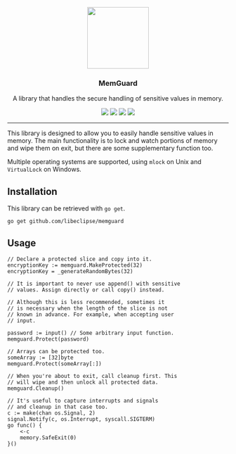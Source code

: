 <p align="center">
  <img src="https://cdn.rawgit.com/libeclipse/memguard/master/logo.svg" height="140" />
  <h3 align="center">MemGuard</h3>
  <p align="center">A library that handles the secure handling of sensitive values in memory.</p>
  <p align="center">
    <a href="https://travis-ci.org/libeclipse/memguard"><img src="https://travis-ci.org/libeclipse/memguard.svg?branch=master"></a>
    <a href="https://ci.appveyor.com/project/libeclipse/memguard/branch/master"><img src="https://ci.appveyor.com/api/projects/status/g6cg347cam7lli5m/branch/master?svg=true"></a>
    <a href="https://godoc.org/github.com/libeclipse/memguard"><img src="https://godoc.org/github.com/libeclipse/memguard?status.svg"></a>
    <a href="https://goreportcard.com/report/github.com/libeclipse/memguard"><img src="https://goreportcard.com/badge/github.com/libeclipse/memguard"></a>
  </p>
</p>

---

This library is designed to allow you to easily handle sensitive values in memory. The main functionality is to lock and watch portions of memory and wipe them on exit, but there are some supplementary function too.

Multiple operating systems are supported, using `mlock` on Unix and `VirtualLock` on Windows.

## Installation

This library can be retrieved with `go get`.

`go get github.com/libeclipse/memguard`

## Usage

```
// Declare a protected slice and copy into it.
encryptionKey := memguard.MakeProtected(32)
encryptionKey = _generateRandomBytes(32)

// It is important to never use append() with sensitive
// values. Assign directly or call copy() instead.

// Although this is less recommended, sometimes it
// is necessary when the length of the slice is not
// known in advance. For example, when accepting user
// input.

password := input() // Some arbitrary input function.
memguard.Protect(password)

// Arrays can be protected too.
someArray := [32]byte
memguard.Protect(someArray[:])

// When you're about to exit, call cleanup first. This
// will wipe and then unlock all protected data.
memguard.Cleanup()

// It's useful to capture interrupts and signals
// and cleanup in that case too.
c := make(chan os.Signal, 2)
signal.Notify(c, os.Interrupt, syscall.SIGTERM)
go func() {
    <-c
    memory.SafeExit(0)
}()

```
